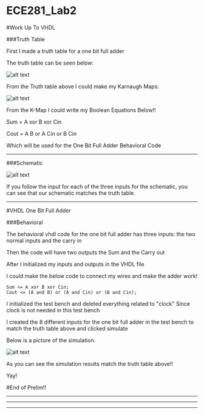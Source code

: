 ECE281_Lab2
===========

#Work Up To VHDL


###Truth Table

First I made a truth table for a one bit full adder


The truth table can be seen below:

![alt text](https://raw2.github.com/JarrodWooden/ECE281_Lab2/master/TruthTableFullAdder.gif "Truth Table for full adder")


From the Truth table above I could make my Karnaugh Maps:

![alt text](https://raw2.github.com/JarrodWooden/ECE281_Lab2/master/KMapforFullAdder.gif "K-Map for One Bit full Adder")


From the K-Map I could write my Boolean Equations Below!!

Sum = A xor B xor Cin

Cout = A B or A Cin or B Cin


Which will be used for the One Bit Full Adder Behavioral Code

*****

###Schematic

![alt text](https://raw2.github.com/JarrodWooden/ECE281_Lab2/master/SchematicFullAdder.gif "Schematic for One Bit Full Adder")

If you follow the input for each of the three inputs for the schematic, you can see that
our schematic matches the truth table.



****


#VHDL One Bit Full Adder

###Behavioral

The behavioral vhdl code for the one bit full adder has three inputs: the two normal inputs and
the carry in


Then the code will have two outputs the Sum and the Carry out


After I initialized my inputs and outputs in the VHDL file

I could make the below code to connect my wires and make the adder work!

```
Sum <= A xor B xor Cin;
Cout <= (A and B) or (A and Cin) or (B and Cin);
```

I initialized the test bench and deleted everything related to "clock" 
Since clock is not needed in this test bench


I created the 8 different inputs for the one bit full adder in the test bench
to match the truth table above and clicked simulate

Below is a picture of the simulation.

![alt text](https://raw2.github.com/JarrodWooden/ECE281_Lab2/master/OneBitFullSim.PNG "Simulation of One Bit full adder")


As you can see the simulation results match the truth table above!!

Yay!

#End of Prelim!!

***********
***********
***********
